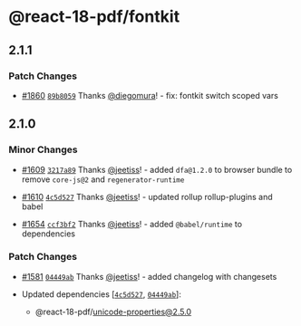 # @react-18-pdf/fontkit

## 2.1.1

### Patch Changes

- [#1860](https://github.com/diegomura/react-pdf/pull/1860) [`89b8059`](https://github.com/diegomura/react-pdf/commit/89b8059185f917531a56b3424223e8656ffed8f7) Thanks [@diegomura](https://github.com/diegomura)! - fix: fontkit switch scoped vars

## 2.1.0

### Minor Changes

- [#1609](https://github.com/diegomura/react-pdf/pull/1609) [`3217a89`](https://github.com/diegomura/react-pdf/commit/3217a892e92ff98e92b6c7ea6e3244d403f679b6) Thanks [@jeetiss](https://github.com/jeetiss)! - added `dfa@1.2.0` to browser bundle to remove `core-js@2` and `regenerator-runtime`

* [#1610](https://github.com/diegomura/react-pdf/pull/1610) [`4c5d527`](https://github.com/diegomura/react-pdf/commit/4c5d52721d29d843f1d09c3fd74370832429f70e) Thanks [@jeetiss](https://github.com/jeetiss)! - updated rollup rollup-plugins and babel

- [#1654](https://github.com/diegomura/react-pdf/pull/1654) [`ccf3bf2`](https://github.com/diegomura/react-pdf/commit/ccf3bf22867a9bd49668cdd3543ec32492a40e4b) Thanks [@jeetiss](https://github.com/jeetiss)! - added `@babel/runtime` to dependencies

### Patch Changes

- [#1581](https://github.com/diegomura/react-pdf/pull/1581) [`04449ab`](https://github.com/diegomura/react-pdf/commit/04449ab352db0cca2155024dd3e8c690e42193ca) Thanks [@jeetiss](https://github.com/jeetiss)! - added changelog with changesets

- Updated dependencies [[`4c5d527`](https://github.com/diegomura/react-pdf/commit/4c5d52721d29d843f1d09c3fd74370832429f70e), [`04449ab`](https://github.com/diegomura/react-pdf/commit/04449ab352db0cca2155024dd3e8c690e42193ca)]:
  - @react-18-pdf/unicode-properties@2.5.0
